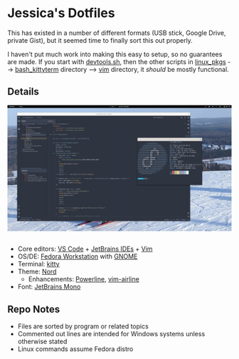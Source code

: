 # Jessica's Dotfiles

This has existed in a number of different formats (USB stick, Google Drive, private Gist), but it seemed time to finally sort this out properly.

I haven't put much work into making this easy to setup, so no guarantees are made. If you start with [devtools.sh](./linux_pkgs/devtools.sh), then the other scripts in [linux_pkgs](./linux_pkgs/) --> [bash_kittyterm](./bash_kittyterm/) directory --> [vim](./vim/) directory, it _should_ be mostly functional.

## Details

<img alt="Screenshot of my Fedora desktop, featuring CLion and kitty. CLion is opened to rss_autogen_giscus, and kitty shows neofetch." style="max-width: 100%; height: auto; display: block; margin: 0px auto;" src=./assets/theme.png><br>

- Core editors: [VS Code](https://github.com/Microsoft/vscode/) + [JetBrains IDEs](https://www.jetbrains.com/) + [Vim](https://github.com/vim/vim)
- OS/DE: [Fedora Workstation](https://getfedora.org/en/workstation/) with [GNOME](https://www.gnome.org/)
- Terminal: [kitty](https://github.com/kovidgoyal/kitty)
- Theme: [Nord](https://github.com/nordtheme/nord)
    - Enhancements: [Powerline](https://github.com/powerline/powerline), [vim-airline](https://github.com/vim-airline/vim-airline)
- Font: [JetBrains Mono](https://github.com/JetBrains/JetBrainsMono)

## Repo Notes

- Files are sorted by program or related topics
- Commented out lines are intended for Windows systems unless otherwise stated
- Linux commands assume Fedora distro

